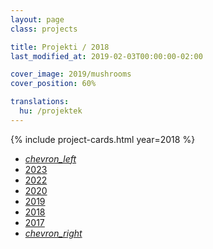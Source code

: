 ```yaml
---
layout: page
class: projects

title: Projekti / 2018
last_modified_at: 2019-02-03T00:00:00-02:00

cover_image: 2019/mushrooms
cover_position: 60%

translations:
  hu: /projektek
---
```

{% include project-cards.html year=2018 %}

<ul class="pagination center">
  <li class="waves-effect"><a href="/projekti/2019"><i class="material-icons">chevron_left</i></a></li>
  <li class="waves-effect"><a href="/projekti">2023</a></li>
  <li class="waves-effect"><a href="/projekti/2022">2022</a></li>
  <li class="waves-effect"><a href="/projekti/2020">2020</a></li>
  <li class="waves-effect"><a href="/projekti/2019">2019</a></li>
  <li class="active orange accent-2"><a href="#!">2018</a></li>
  <li class="waves-effect"><a href="/projekti/2017">2017</a></li>
  <li class="waves-effect"><a href="/projekti/2017"><i class="material-icons">chevron_right</i></a></li>
</ul>
